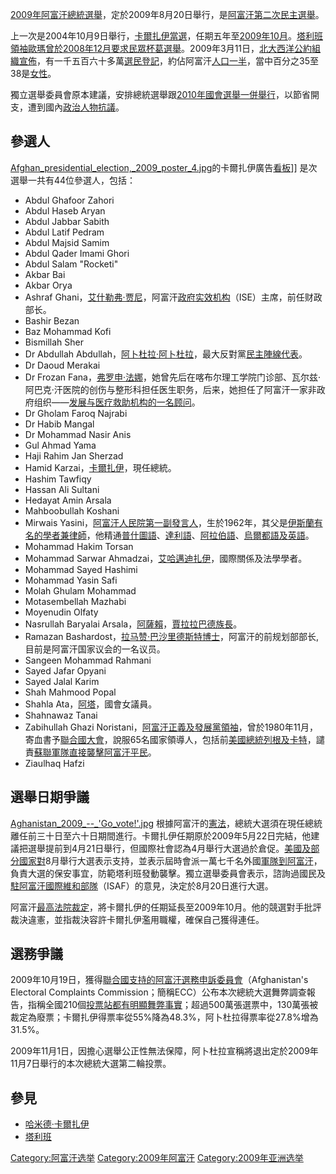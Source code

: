[2009年阿富汗總統選舉](https://zh.wikipedia.org/wiki/2009年阿富汗總統選舉 "wikilink")，定於2009年8月20日舉行，是[阿富汗第二次](../Page/阿富汗.md "wikilink")[民主選舉](https://zh.wikipedia.org/wiki/民主選舉 "wikilink")。

上一次是2004年10月9日舉行，[卡爾扎伊當選](https://zh.wikipedia.org/wiki/哈米德·卡爾扎伊 "wikilink")，任期五年至[2009年10月](../Page/2009年10月.md "wikilink")。[塔利班領袖](../Page/塔利班.md "wikilink")[歐瑪曾於](https://zh.wikipedia.org/wiki/歐瑪 "wikilink")[2008年12月要求民眾杯葛選舉](../Page/2008年12月.md "wikilink")。2009年3月11日，[北大西洋公約組織宣佈](https://zh.wikipedia.org/wiki/北大西洋公約組織 "wikilink")，有一千五百六十多萬[選民登記](https://zh.wikipedia.org/wiki/選民 "wikilink")，約佔阿富汗[人口一半](../Page/人口.md "wikilink")，當中百分之35至38是[女性](../Page/女性.md "wikilink")。

獨立選舉委員會原本建議，安排總統選舉跟[2010年國會選舉一併舉行](https://zh.wikipedia.org/wiki/2010年阿富汗國會選舉 "wikilink")，以節省開支，遭到國內[政治人物抗議](../Page/政治人物.md "wikilink")。

## 參選人

[Afghan_presidential_election,_2009_poster_4.jpg](https://zh.wikipedia.org/wiki/File:Afghan_presidential_election,_2009_poster_4.jpg "fig:Afghan_presidential_election,_2009_poster_4.jpg")的卡爾扎伊廣告[看板](../Page/看板.md "wikilink")\]\]
是次選舉一共有44位參選人，包括：

  - Abdul Ghafoor Zahori
  - Abdul Haseb Aryan
  - Abdul Jabbar Sabith
  - Abdul Latif Pedram
  - Abdul Majsid Samim
  - Abdul Qader Imami Ghori
  - Abdul Salam "Rocketi"
  - Akbar Bai
  - Akbar Orya
  - Ashraf
    Ghani，[艾什勒弗·贾尼](https://zh.wikipedia.org/wiki/艾什勒弗·贾尼 "wikilink")，阿富汗[政府实效机构](https://zh.wikipedia.org/wiki/政府实效机构 "wikilink")（ISE）主席，前任财政部长。
  - Bashir Bezan
  - Baz Mohammad Kofi
  - Bismillah Sher
  - Dr Abdullah
    Abdullah，[阿卜杜拉·阿卜杜拉](../Page/阿卜杜拉·阿卜杜拉.md "wikilink")，最大反對黨[民主陣線代表](../Page/民主陣線.md "wikilink")。
  - Dr Daoud Merakai
  - Dr Frozan
    Fana，[弗罗申·法娜](../Page/弗罗申·法娜.md "wikilink")，她曾先后在喀布尔理工学院门诊部、瓦尔兹·阿巴克·汗医院的创伤与整形科担任医生职务，后来，她担任了阿富汗一家非政府组织——[发展与医疗救助机构的一名顾问](https://zh.wikipedia.org/wiki/发展与医疗救助机构 "wikilink")。
  - Dr Gholam Faroq Najrabi
  - Dr Habib Mangal
  - Dr Mohammad Nasir Anis
  - Gul Ahmad Yama
  - Haji Rahim Jan Sherzad
  - Hamid
    Karzai，[卡爾扎伊](https://zh.wikipedia.org/wiki/哈米德·卡爾扎伊 "wikilink")，現任總統。
  - Hashim Tawfiqy
  - Hassan Ali Sultani
  - Hedayat Amin Arsala
  - Mahboobullah Koshani
  - Mirwais
    Yasini，[阿富汗人民院第一副發言人](https://zh.wikipedia.org/wiki/阿富汗人民院 "wikilink")，生於1962年，其父是[伊斯蘭有名的學者兼律師](https://zh.wikipedia.org/wiki/伊斯蘭 "wikilink")，他精通[普什圖語](https://zh.wikipedia.org/wiki/普什圖語 "wikilink")、[達利語](../Page/達利語.md "wikilink")、[阿拉伯語](https://zh.wikipedia.org/wiki/阿拉伯語 "wikilink")、[烏爾都語及](https://zh.wikipedia.org/wiki/烏爾都語 "wikilink")[英語](https://zh.wikipedia.org/wiki/英語 "wikilink")。
  - Mohammad Hakim Torsan
  - Mohammad Sarwar
    Ahmadzai，[艾哈邁迪扎伊](https://zh.wikipedia.org/wiki/艾哈邁迪扎伊 "wikilink")，國際關係及法學學者。
  - Mohammad Sayed Hashimi
  - Mohammad Yasin Safi
  - Molah Ghulam Mohammad
  - Motasembellah Mazhabi
  - Moyenudin Olfaty
  - Nasrullah Baryalai
    Arsala，[阿薩賴](https://zh.wikipedia.org/wiki/阿薩賴 "wikilink")，[賈拉拉巴德族長](../Page/賈拉拉巴德_\(阿富汗\).md "wikilink")。
  - Ramazan
    Bashardost，[拉马赞·巴沙里德斯特博士](../Page/拉马赞·巴沙里德斯特.md "wikilink")，阿富汗的前规划部部长,
    目前是阿富汗国家议会的一名议员。
  - Sangeen Mohammad Rahmani
  - Sayed Jafar Opyani
  - Sayed Jalal Karim
  - Shah Mahmood Popal
  - Shahla Ata，[阿塔](https://zh.wikipedia.org/wiki/阿塔 "wikilink")，國會女議員。
  - Shahnawaz Tanai
  - Zabihullah Ghazi
    Noristani，[阿富汗正義及發展黨領袖](https://zh.wikipedia.org/wiki/阿富汗正義及發展黨 "wikilink")，曾於1980年11月，寄血書予[聯合國大會](https://zh.wikipedia.org/wiki/聯合國 "wikilink")，說服65名國家領導人，包括前[美國總統](https://zh.wikipedia.org/wiki/美國 "wikilink")[列根及](https://zh.wikipedia.org/wiki/朗奴·列根 "wikilink")[卡特](../Page/吉米·卡特.md "wikilink")，譴責[蘇聯軍隊直接襲擊](https://zh.wikipedia.org/wiki/蘇聯 "wikilink")[阿富汗平民](../Page/阿富汗.md "wikilink")。
  - Ziaulhaq Hafzi

## 選舉日期爭議

[Aghanistan_2009_--_'Go_vote\!'.jpg](https://zh.wikipedia.org/wiki/File:Aghanistan_2009_--_'Go_vote!'.jpg "fig:Aghanistan_2009_--_'Go_vote!'.jpg")
根據阿富汗的[憲法](https://zh.wikipedia.org/wiki/憲法 "wikilink")，總統大選須在現任總統離任前三十日至六十日期間進行。卡爾扎伊任期原於2009年5月22日完結，他建議把選舉提前到4月21日舉行，但國際社會認為4月舉行大選過於倉促。[美國及部分國家對](https://zh.wikipedia.org/wiki/美國 "wikilink")8月舉行大選表示支持，並表示屆時會派一萬七千名外國[軍隊到阿富汗](../Page/軍隊.md "wikilink")，負責大選的保安事宜，防範塔利班發動襲擊。獨立選舉委員會表示，諮詢過國民及[駐阿富汗國際維和部隊](../Page/駐阿富汗國際維和部隊.md "wikilink")（ISAF）的意見，決定於8月20日進行大選。

阿富汗[最高法院裁定](../Page/最高法院.md "wikilink")，將卡爾扎伊的任期延長至2009年10月。他的競選對手批評裁決違憲，並指裁決容許卡爾扎伊濫用職權，確保自己獲得連任。

## 選務爭議

2009年10月19日，獲得[聯合國支持的](https://zh.wikipedia.org/wiki/聯合國 "wikilink")[阿富汗選務申訴委員會](https://zh.wikipedia.org/wiki/阿富汗選務申訴委員會 "wikilink")（Afghanistan's
Electoral Complaints
Commission；簡稱ECC）公布本次總統大選舞弊調查報告，指稱全國210個[投票站都有明顯舞弊事實](https://zh.wikipedia.org/wiki/投票站 "wikilink")；超過500萬張選票中，130萬張被裁定為廢票；卡爾扎伊得票率從55%降為48.3%，阿卜杜拉得票率從27.8%增為31.5%。

2009年11月1日，因擔心選舉公正性無法保障，阿卜杜拉宣稱將退出定於2009年11月7日舉行的本次總統大選第二輪投票。

## 參見

  - [哈米德·卡爾扎伊](https://zh.wikipedia.org/wiki/哈米德·卡爾扎伊 "wikilink")
  - [塔利班](../Page/塔利班.md "wikilink")

[Category:阿富汗选举](https://zh.wikipedia.org/wiki/Category:阿富汗选举 "wikilink")
[Category:2009年阿富汗](https://zh.wikipedia.org/wiki/Category:2009年阿富汗 "wikilink")
[Category:2009年亚洲选举](https://zh.wikipedia.org/wiki/Category:2009年亚洲选举 "wikilink")